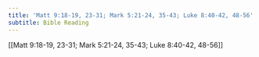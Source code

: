 ```yaml
---
title: 'Matt 9:18-19, 23-31; Mark 5:21-24, 35-43; Luke 8:40-42, 48-56'
subtitle: Bible Reading
---
```


[[Matt 9:18-19, 23-31; Mark 5:21-24, 35-43; Luke 8:40-42, 48-56]]